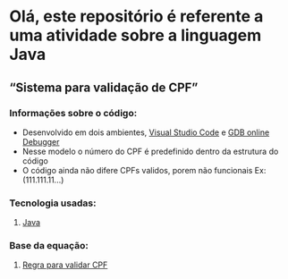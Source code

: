 # Olá, este repositório é referente a uma atividade sobre a linguagem Java

## “Sistema para validação de CPF”

### Informações sobre o código:

* Desenvolvido em dois ambientes, [Visual Studio Code](https://code.visualstudio.com/) e [GDB online Debugger](https://www.onlinegdb.com/)
* Nesse modelo o número do CPF é predefinido dentro da estrutura do código
* O código ainda não difere CPFs validos, porem não funcionais Ex:(111.111.11...)

### Tecnologia usadas:

1. [Java](https://www.w3schools.com/java/)

### Base da equação:

1. [Regra para validar CPF](https://dicasdeprogramacao.com.br/algoritmo-para-validar-cpf/)

